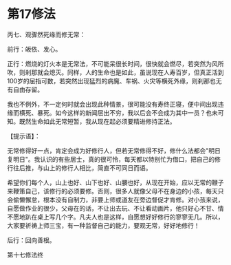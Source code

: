 # 第17修法

丙七、观骤然死缘而修无常：

前行：皈依、发心。

正行：燃烧的灯火本是无常法，不可能呆很长时间，很快就会燃尽，若突然为风所吹，则刹那就会熄灭。同样，人的生命也是如此，虽说现在人寿百岁，但真正活到100岁的屈指可数，若突然出现猛烈的病魔、车祸、火灾等横死外缘，则刹那也无有自由存留。

我也不例外，不一定何时就会出现此种情景，很可能没有寿终正寝，便中间出现违缘而横死、暴死。如今这样的新闻层出不穷，我以后会不会成为其中一员？也未可知。既然生命如此无常短暂，我从现在起必须要精进修持正法。

【提示语】：

无常修得好一点，肯定会成为好修行人，但若无常修得不好，修什么法都会"明日复明日"。我认识的有些居士，真的很可怜，每天都以特别忙为借口，把自己的修行往后推，与山上的修行人相比，简直不可同日而语。

希望你们每个人，山上也好、山下也好、山腰也好，从现在开始，应以无常的鞭子来鞭策自己，该修行的必须要修。否则，很多人就像父母不在身边的小孩，每天只会偷懒懈怠，根本没有自制力，非要上师或道友在旁边督促才肯修。对小孩来说，自愿做作业的很少，父母在的话，不让出去玩、不让看动画片，他只好心不甘、情不愿地趴在桌上写几个字。凡夫人也是这样，自愿想好好修行的寥寥无几。所以，大家要祈祷上师三宝，有一种监督自己的能力，要观无常，好好地修行！

后行：回向善根。

第十七修法终

